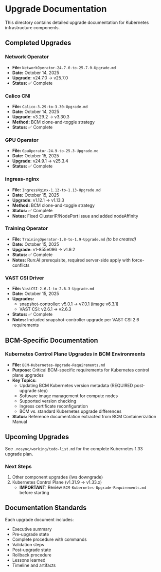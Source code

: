 # Upgrade Documentation

This directory contains detailed upgrade documentation for Kubernetes infrastructure components.

## Completed Upgrades

### Network Operator
- **File:** `NetworkOperator-24.7.0-to-25.7.0-Upgrade.md`
- **Date:** October 14, 2025
- **Upgrade:** v24.7.0 → v25.7.0
- **Status:** ✅ Complete

### Calico CNI
- **File:** `Calico-3.29-to-3.30-Upgrade.md`
- **Date:** October 14, 2025
- **Upgrade:** v3.29.2 → v3.30.3
- **Method:** BCM clone-and-toggle strategy
- **Status:** ✅ Complete

### GPU Operator
- **File:** `GpuOperator-24.9-to-25.3-Upgrade.md`
- **Date:** October 15, 2025
- **Upgrade:** v24.9.1 → v25.3.4
- **Status:** ✅ Complete

### ingress-nginx
- **File:** `IngressNginx-1.12-to-1.13-Upgrade.md`
- **Date:** October 15, 2025
- **Upgrade:** v1.12.1 → v1.13.3
- **Method:** BCM clone-and-toggle strategy
- **Status:** ✅ Complete
- **Notes:** Fixed ClusterIP/NodePort issue and added nodeAffinity

### Training Operator
- **File:** `TrainingOperator-1.8-to-1.9-Upgrade.md` *(to be created)*
- **Date:** October 15, 2025
- **Upgrade:** v1-855e096 → v1.9.2
- **Status:** ✅ Complete
- **Notes:** Run:AI prerequisite, required server-side apply with force-conflicts

### VAST CSI Driver
- **File:** `VastCSI-2.6.1-to-2.6.3-Upgrade.md`
- **Date:** October 15, 2025
- **Upgrades:** 
  - snapshot-controller: v5.0.1 → v7.0.1 (image v6.3.1)
  - VAST CSI: v2.6.1 → v2.6.3
- **Status:** ✅ Complete
- **Notes:** Included snapshot-controller upgrade per VAST CSI 2.6 requirements

## BCM-Specific Documentation

### Kubernetes Control Plane Upgrades in BCM Environments
- **File:** `BCM-Kubernetes-Upgrade-Requirements.md`
- **Purpose:** Critical BCM-specific requirements for Kubernetes control plane upgrades
- **Key Topics:**
  - Updating BCM Kubernetes version metadata (REQUIRED post-upgrade step)
  - Software image management for compute nodes
  - Supported version checking
  - Ingress certificate reconfiguration
  - BCM vs. standard Kubernetes upgrade differences
- **Status:** Reference documentation extracted from BCM Containerization Manual

## Upcoming Upgrades

See `.nosync/working/todo-list.md` for the complete Kubernetes 1.33 upgrade plan.

### Next Steps
1. Other component upgrades (lws downgrade)
2. Kubernetes Control Plane (v1.31.9 → v1.33.x)
   - **IMPORTANT:** Review `BCM-Kubernetes-Upgrade-Requirements.md` before starting

## Documentation Standards

Each upgrade document includes:
- Executive summary
- Pre-upgrade state
- Complete procedure with commands
- Validation steps
- Post-upgrade state
- Rollback procedure
- Lessons learned
- Timeline and artifacts

